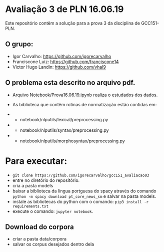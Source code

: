 # Avaliação 3 de PLN 16.06.19
Este repositório contêm a solução para a prova 3 da disciplina de GCC151-PLN.

## O grupo:
- Igor Carvalho: https://github.com/igorecarvalho
- Franciscone Luiz: https://github.com/franciscone14
- Victor Hugo Landin: https://github.com/vhal9

## O problema esta descrito no arquivo pdf.
- Arquivo Notebook/Prova16.06.19.ipynb realiza o estudados dos dados.

- As biblioteca que contêm rotinas de normatização estão contidas em:
- - notebook/nlputils/lexical/preprocessing.py
- - notebook/nlputils/syntax/preprocessing.py
- - notebook/nlputils/morphosyntax/preprocessing.py


# Para executar:
- ```git clone https://github.com/igorecarvalho/gcc151_avaliacao03```
- entre no diretório do repositório.
- cria a pasta models
- baixar a biblioteca da língua portguesa do spacy através do comando ```python -m spacy download pt_core_news_sm``` e salvar na pasta models.
- instale as bibliotecas do python com o comando: ```pip3 install -r requirements.txt```
- execute o comando: ```jupyter notebook```.

## Download do corpora
- criar a pasta data/corpora
- salvar os corpus desejados dentro dela